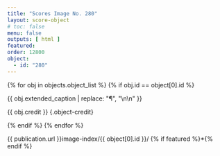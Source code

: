 ```yaml
---
title: "Scores Image No. 280"
layout: score-object
# toc: false
menu: false
outputs: [ html ]
featured: 
order: 12800
object:
  - id: "280"
---
```


{% for obj in objects.object_list %}
{% if obj.id == object[0].id %}

{{ obj.extended_caption | replace: "¶", "\n\n" }}

{{ obj.credit }} {.object-credit}

{% endif %}
{% endfor %}

<div class="object-credit object-url is-print-only">

{{ publication.url }}image-index/{{ object[0].id }}/ {% if featured %}*{% endif %}

</div>
